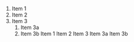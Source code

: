1. Item 1
2. Item 2
3. Item 3
   1. Item 3a
   2. Item 3b
      Item 1
      Item 2
      Item 3
      Item 3a
      Item 3b
